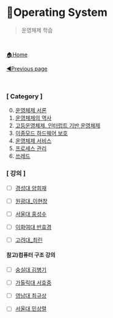 # 🎲Operating System

> 운영체제 학습

<br>

[🏠Home](https://github.com/batboy118/Study_Note)

[◀Previous page ](../)

<br>

### [ Category ]

0. [운영체제 서론](00.운영체제_서론.md)
1. [운영체제의 역사](01.운영체제_역사.md)
2. [고등운영체제, 인터럽트 기반 운영체제](02.고등운영체제_인터럽트_기반_운영체제.md)
3. [이중모드 하드웨어 보호](03.이중모드_하드웨어_보호.md)
4. [운영체제 서비스](04.운영체제_서비스.md)
5. [프로세스 관리](05.프로세스_관리.md)
6. [쓰레드](06.쓰레드.md)




### [ 강의 ]

- [ ] [경성대 양희재](http://www.kocw.net/home/search/kemView.do?kemId=978503)
- [ ] [원광대_이현창](http://www.kocw.net/home/search/kemView.do?kemId=1123889)
- [ ] [서울대 홍성수](http://snui.snu.ac.kr/ocw/index.php?mode=view&id=623#class_room-tab)
- [ ] [이화여대 반효경 ](http://www.kocw.net/home/search/kemView.do?kemId=1046323)
- [ ] [고려대_최린](http://www.kocw.net/home/search/kemView.do?kemId=1349238)



#### 참고)컴퓨터 구조 강의

- [ ] [숭실대 김병기](http://www.kocw.net/home/search/kemView.do?kemId=998138)
- [ ] [가톨릭대 서효중](http://www.kocw.net/home/search/kemView.do?kemId=695204)
- [ ] [영남대 최규상](http://www.kocw.net/home/search/kemView.do?kemId=1125218)
- [ ] [서울대 민상렬](https://olc.kr/course/course_online_view.jsp?id=240&cid=519)

